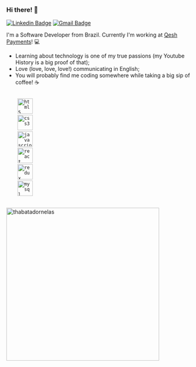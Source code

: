 ### Hi there! 👋

[![Linkedin Badge](https://img.shields.io/badge/-thabatadornelas-blue?style=flat-square&logo=Linkedin&logoColor=white&link=https://www.linkedin.com/in/thabatadornelas/)](https://www.linkedin.com/in/thabatadornelas/) [![Gmail Badge](https://img.shields.io/badge/-dornelasthabata@gmail.com-c14438?style=flat-square&logo=Gmail&logoColor=white&link=mailto:dornelasthabata@gmail.com)](mailto:dornelasthabata@gmail.com)

I'm a Software Developer from Brazil. Currently I'm working at [Qesh Payments](https://app.qesh.ai/)! :computer:
- Learning about technology is one of my true passions (my Youtube History is a big proof of that);
- Love (love, love, love!) communicating in English;
- You will probably find me coding somewhere while taking a big sip of coffee! :coffee:

<p align="left">
  <code>
    <img src="https://devicons.github.io/devicon/devicon.git/icons/html5/html5-original-wordmark.svg" alt="html5" height="40"/> 
    <img src="https://devicons.github.io/devicon/devicon.git/icons/css3/css3-original-wordmark.svg" alt="css3" height="40" /> 
    <img src="https://devicons.github.io/devicon/devicon.git/icons/javascript/javascript-original.svg" alt="javascript" height="40"/> 
    <img src="https://devicons.github.io/devicon/devicon.git/icons/react/react-original-wordmark.svg" alt="react" height="40" /> 
    <img src="https://devicons.github.io/devicon/devicon.git/icons/redux/redux-original.svg" alt="redux" height="40" /> 
    <img src="https://devicons.github.io/devicon/devicon.git/icons/mysql/mysql-original-wordmark.svg" alt="mysql" height="40" /> 
  </code>
</p>

<p>
    <img align="center" src="https://github-readme-stats.vercel.app/api?username=thabatadornelas&count_private=true&show_icons=true&theme=light&icon_color=268bd2&title_color=268bd2" alt="thabatadornelas" width="400"/>
</p>



